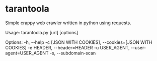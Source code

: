 # tarantoola
Simple crappy web crawler written in python using requests.

Usage: tarantoola.py [url] [options]

Options:
-h, --help 
-c [JSON WITH COOKIES], --cookies=[JSON WITH COOKIES]
-e HEADER, --header=HEADER
-u USER_AGENT, --user-agent=USER_AGENT
-s, --subdomain-scan
